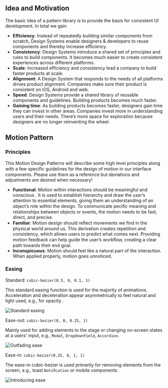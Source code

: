 ## Idea and Motivation

The basic idea of a pattern library is to provide the basis for consistent UI development. In total we gain

- **Efficiency**: Instead of repeatedly building similar components from scratch, Design Systems enable designers & developers to reuse components and thereby increase efficiency.
- **Consistency**: Design Systems introduce a shared set of principles and rules to build components. It becomes much easier to create consistent experiences across different platforms.
- **Scale**: Increased efficiency and consistency lead a company to build faster products at scale.
- **Alignment**: A Design System that responds to the needs of all platforms drives product alignment. Companies make sure their product is consistent on iOS, Android and web.
- **Speed**: Design Systems provide a shared library of reusable components and guidelines. Building products becomes much faster.
- **Gaining time**: As building products becomes faster, designers gain time they can invest in other areas. Companies invest more in understanding users and their needs. There’s more space for exploration because designers are no longer reinventing the wheel.

## Motion Pattern

### Principles

This Motion Design Patterns will describe some high level principles along with a few speciﬁc guidelines for the design of motion in our interface components. Please use them as a reference but deviations and adjustments are desired when necessary!

- **Functional**: Motion within interactions should be meaningful and conscious . It is used to establish hierarchy and draw the user’s attention to essential elements, giving them an understanding of an object’s role within the design. To communicate peciﬁc meaning and relationships between objects or events, the motion needs to be fast, direct, and precise.
- **Familiar**: Motion design should reﬂect movements we ﬁnd in the physical world around us. This derivation creates repetition and consistency, which allows users to predict what comes next. Providing motion feedback can help guide the user’s workﬂow, creating a clear path towards their end goal.
- **Inconspicuous**: Motion should feel like a natural part of the interaction. When applied properly, motion goes unnoticed.

### Easing

Standard: `cubic-bezier(0.5, 0, 0.1, 1)`

This standard easing function is used for the majority of animations. Acceleration and deceleration appear asymmetrically to feel natural and light used, e.g., for opacity .

![Standard easing](ease-standard.png)

Ease-out: `cubic-bezier(0, 0, 0.25, 1)`

Mainly used for adding elements to the stage or changing on-screen states at a users' input, e.g., `Modal`, `DropdownField`, `Accordion`.

![Outfading ease](ease-out.png)

Ease-in: `cubic-bezier(0.25, 0, 1, 1)`

The ease-in cubic-bezier is used primarily for removing elements from the screen, e.g., toast `Notiﬁcation` or mobile components.

![Introducing ease](ease-in.png)
